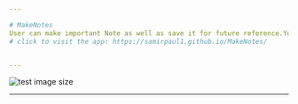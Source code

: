 ```yaml
---

# MakeNotes
User can make important Note as well as save it for future reference.You can mark important as well as non important which makes it very easy to distinguish between different notes.(Html,Bootstrap,CSS,Javascript) 
# click to visit the app: https://samirpaul1.github.io/MakeNotes/


---
```


![test image size](https://raw.githubusercontent.com/SamirPaul1/MakeNotes/main/makemynotes.png)


---

